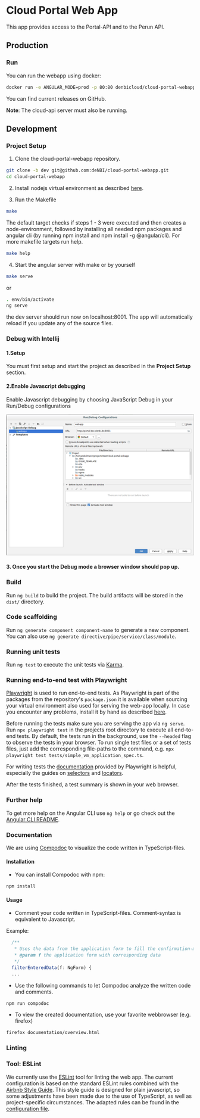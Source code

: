 # Cloud Portal Web App 

This app provides access to the Portal-API and to the Perun API. 

## Production

### Run

You can run the webapp using docker:

~~~BASH
docker run -e ANGULAR_MODE=prod -p 80:80 denbicloud/cloud-portal-webapp:RELEASE
~~~

You can find current releases on GitHub.

**Note**: The cloud-api server must also be running.

## Development

### Project Setup

1. Clone the cloud-portal-webapp repository.
~~~BASH
git clone -b dev git@github.com:deNBI/cloud-portal-webapp.git
cd cloud-portal-webapp
~~~

2. Install nodejs virtual environment as described [here](https://github.com/ekalinin/nodeenv#install).

3. Run the Makefile
~~~BASH
make
~~~
The default target checks if steps 1 - 3 were executed and then creates a node-environment, followed by installing all needed npm packages and angular cli (by running npm install and npm install -g @angular/cli).
For more makefile targets run help.
~~~BASH
make help
~~~

4. Start the angular server with make or by yourself
~~~BASH
make serve
~~~
or
~~~BASH
. env/bin/activate
ng serve
~~~

the dev server should run now on localhost:8001. 
The app will automatically reload if you update any of the source files.

### Debug with Intellij

#### 1.Setup

You must first setup and start the project as described in the **Project Setup** section.

#### 2.Enable Javascript debugging

Enable Javascript debugging by choosing JavaScript Debug in your Run/Debug configurations

![Debug Configurations](images/run_debug_configuration.png)

#### 3. Once you start the Debug mode a browser window should pop up. 

### Build

Run `ng build` to build the project. The build artifacts will be stored in the `dist/` directory. 

### Code scaffolding

Run `ng generate component component-name` to generate a new component. You can also use `ng generate directive/pipe/service/class/module`.

### Running unit tests

Run `ng test` to execute the unit tests via [Karma](https://karma-runner.github.io).

### Running end-to-end test with Playwright
[Playwright](https://playwright.dev) is used to run end-to-end tests.
As Playwright is part of the packages from the repository's `package.json` it is available when sourcing your virtual
environment also used for serving the web-app locally. In case you encounter any problems, install it by hand as described 
[here](https://playwright.dev/docs/intro#manually).


Before running the tests make sure you are serving the app via `ng serve`.
Run `npx playwright test` in the projects root directory to execute all end-to-end tests.
By default, the tests run in the background, use the `--headed` flag to observe the tests in your browser.
To run single test files or a set of tests files, just add the corresponding file-paths to the command, e.g. `npx playwright test tests/simple_vm_application_spec.ts`.

For writing tests the [documentation](https://playwright.dev/docs/intro) provided by Playwright is helpful, especially the guides on 
[selectors](https://playwright.dev/docs/selectors) and [locators](https://playwright.dev/docs/locators).

After the tests finished, a test summary is shown in your web browser.

### Further help

To get more help on the Angular CLI use `ng help` or go check out the [Angular CLI README](https://github.com/angular/angular-cli/blob/master/README.md).

### Documentation

We are using [Compodoc](https://compodoc.app/guides/getting-started.html) to visualize the code written in TypeScript-files. 

#### Installation

* You can install Compodoc with npm:
~~~BASH
npm install
~~~

#### Usage

* Comment your code written in TypeScript-files. Comment-syntax is equivalent to Javascript.

Example: 
```javascript
  /**
   * Uses the data from the application form to fill the confirmation-modal with information.
   * @param f the application form with corresponding data
   */
  filterEnteredData(f: NgForm) {
  ...
```

* Use the following commands to let Compodoc analyze the written code and comments.
~~~BASH
npm run compodoc
~~~

* To view the created documentation, use your favorite webbrowser (e.g. firefox)
~~~BASH
firefox documentation/overview.html
~~~

### Linting

### Tool: ESLint

We currently use the [ESLint](https://eslint.org) tool for linting the web app.
The current configuration is based on the standard ESLint rules combined with the [Airbnb Style Guide](https://github.com/airbnb/javascript).
This style guide is designed for plain javascript, so some adjustments have been made due to the use of TypeScript, as well as project-specific circumstances.
The adapted rules can be found in the [configuration file](https://github.com/deNBI/cloud-portal-webapp/blob/master/.eslintrc.json).
